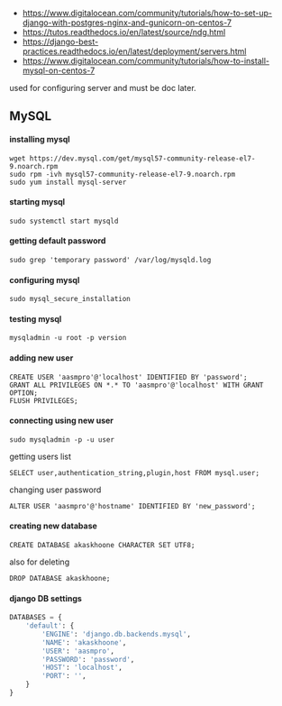 * https://www.digitalocean.com/community/tutorials/how-to-set-up-django-with-postgres-nginx-and-gunicorn-on-centos-7 
* https://tutos.readthedocs.io/en/latest/source/ndg.html
* https://django-best-practices.readthedocs.io/en/latest/deployment/servers.html
* https://www.digitalocean.com/community/tutorials/how-to-install-mysql-on-centos-7



used for configuring server and must be doc later.

## MySQL
#### installing mysql 
```
wget https://dev.mysql.com/get/mysql57-community-release-el7-9.noarch.rpm
sudo rpm -ivh mysql57-community-release-el7-9.noarch.rpm
sudo yum install mysql-server
```
#### starting mysql
```
sudo systemctl start mysqld
```
#### getting default password
```
sudo grep 'temporary password' /var/log/mysqld.log
```
#### configuring mysql
```
sudo mysql_secure_installation
```
#### testing mysql
```
mysqladmin -u root -p version
```
#### adding new user
```mysql
CREATE USER 'aasmpro'@'localhost' IDENTIFIED BY 'password';
GRANT ALL PRIVILEGES ON *.* TO 'aasmpro'@'localhost' WITH GRANT OPTION;
FLUSH PRIVILEGES;
```
#### connecting using new user
```
sudo mysqladmin -p -u user
```
getting users list
```mysql
SELECT user,authentication_string,plugin,host FROM mysql.user;
```
changing user password
```mysql
ALTER USER 'aasmpro'@'hostname' IDENTIFIED BY 'new_password';
```
#### creating new database
```mysql
CREATE DATABASE akaskhoone CHARACTER SET UTF8;
```
also for deleting
```mysql
DROP DATABASE akaskhoone;
```
#### django DB settings
```python
DATABASES = {
    'default': {
        'ENGINE': 'django.db.backends.mysql',
        'NAME': 'akaskhoone',
        'USER': 'aasmpro',
        'PASSWORD': 'password',
        'HOST': 'localhost',
        'PORT': '',
    }
}
```